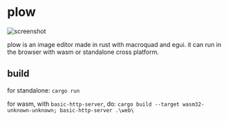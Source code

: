 # plow

![screenshot](https://github.com/user-attachments/assets/8377574f-cd10-440c-979e-d1e3a3324d99)

plow is an image editor made in rust with macroquad and egui. it can run in the browser with wasm or standalone cross platform.


## build

for standalone: `cargo run`

for wasm, with `basic-http-server`, do: `cargo build --target wasm32-unknown-unknown; basic-http-server .\web\`
